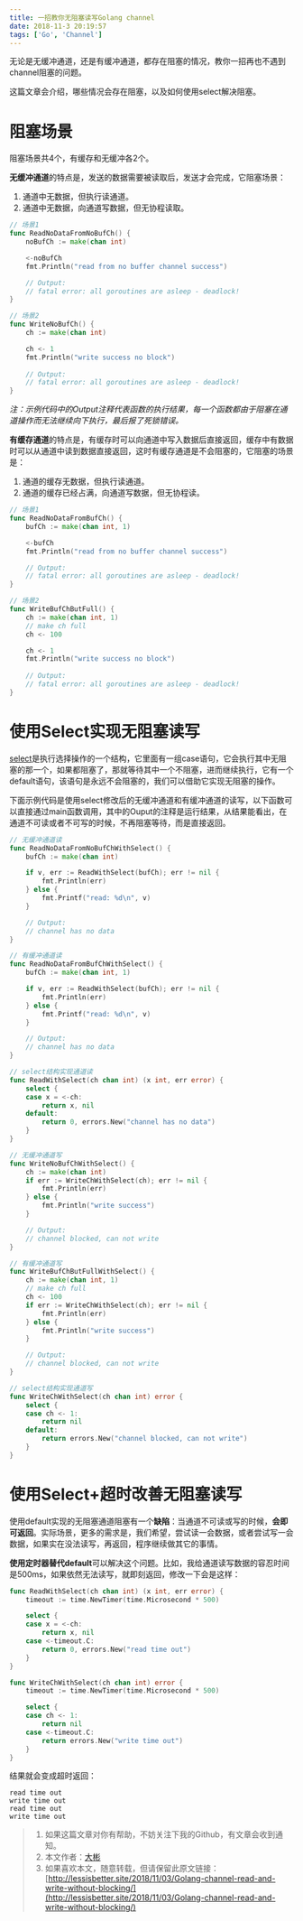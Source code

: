 ```yaml
---
title: 一招教你无阻塞读写Golang channel
date: 2018-11-3 20:19:57
tags: ['Go', 'Channel']
---
```


无论是无缓冲通道，还是有缓冲通道，都存在阻塞的情况，教你一招再也不遇到channel阻塞的问题。

这篇文章会介绍，哪些情况会存在阻塞，以及如何使用select解决阻塞。



# 阻塞场景

阻塞场景共4个，有缓存和无缓冲各2个。

**无缓冲通道**的特点是，发送的数据需要被读取后，发送才会完成，它阻塞场景：

1. 通道中无数据，但执行读通道。
2. 通道中无数据，向通道写数据，但无协程读取。

<!--more-->

```go
// 场景1
func ReadNoDataFromNoBufCh() {
	noBufCh := make(chan int)

	<-noBufCh
	fmt.Println("read from no buffer channel success")

	// Output:
	// fatal error: all goroutines are asleep - deadlock!
}

// 场景2
func WriteNoBufCh() {
	ch := make(chan int)

	ch <- 1
	fmt.Println("write success no block")
	
	// Output:
	// fatal error: all goroutines are asleep - deadlock!
}
```

*注：示例代码中的Output注释代表函数的执行结果，每一个函数都由于阻塞在通道操作而无法继续向下执行，最后报了死锁错误。*

**有缓存通道**的特点是，有缓存时可以向通道中写入数据后直接返回，缓存中有数据时可以从通道中读到数据直接返回，这时有缓存通道是不会阻塞的，它阻塞的场景是：

1. 通道的缓存无数据，但执行读通道。
2. 通道的缓存已经占满，向通道写数据，但无协程读。

```go
// 场景1
func ReadNoDataFromBufCh() {
	bufCh := make(chan int, 1)

	<-bufCh
	fmt.Println("read from no buffer channel success")

	// Output:
	// fatal error: all goroutines are asleep - deadlock!
}

// 场景2
func WriteBufChButFull() {
	ch := make(chan int, 1)
	// make ch full
	ch <- 100

	ch <- 1
	fmt.Println("write success no block")
	
	// Output:
	// fatal error: all goroutines are asleep - deadlock!
}
```



# 使用Select实现无阻塞读写

[select](https://golang.org/src/reflect/value.go?s=61144:61213#L2015)是执行选择操作的一个结构，它里面有一组case语句，它会执行其中无阻塞的那一个，如果都阻塞了，那就等待其中一个不阻塞，进而继续执行，它有一个default语句，该语句是永远不会阻塞的，我们可以借助它实现无阻塞的操作。

下面示例代码是使用select修改后的无缓冲通道和有缓冲通道的读写，以下函数可以直接通过main函数调用，其中的Ouput的注释是运行结果，从结果能看出，在通道不可读或者不可写的时候，不再阻塞等待，而是直接返回。

```go
// 无缓冲通道读
func ReadNoDataFromNoBufChWithSelect() {
	bufCh := make(chan int)

	if v, err := ReadWithSelect(bufCh); err != nil {
		fmt.Println(err)
	} else {
		fmt.Printf("read: %d\n", v)
	}

	// Output:
	// channel has no data
}

// 有缓冲通道读
func ReadNoDataFromBufChWithSelect() {
	bufCh := make(chan int, 1)

	if v, err := ReadWithSelect(bufCh); err != nil {
		fmt.Println(err)
	} else {
		fmt.Printf("read: %d\n", v)
	}

	// Output:
	// channel has no data
}

// select结构实现通道读
func ReadWithSelect(ch chan int) (x int, err error) {
	select {
	case x = <-ch:
		return x, nil
	default:
		return 0, errors.New("channel has no data")
	}
}

// 无缓冲通道写
func WriteNoBufChWithSelect() {
	ch := make(chan int)
	if err := WriteChWithSelect(ch); err != nil {
		fmt.Println(err)
	} else {
		fmt.Println("write success")
	}

	// Output:
	// channel blocked, can not write
}

// 有缓冲通道写
func WriteBufChButFullWithSelect() {
	ch := make(chan int, 1)
	// make ch full
	ch <- 100
	if err := WriteChWithSelect(ch); err != nil {
		fmt.Println(err)
	} else {
		fmt.Println("write success")
	}

	// Output:
	// channel blocked, can not write
}

// select结构实现通道写
func WriteChWithSelect(ch chan int) error {
	select {
	case ch <- 1:
		return nil
	default:
		return errors.New("channel blocked, can not write")
	}
}
```

# 使用Select+超时改善无阻塞读写

使用default实现的无阻塞通道阻塞有一个**缺陷**：当通道不可读或写的时候，**会即可返回**。实际场景，更多的需求是，我们希望，尝试读一会数据，或者尝试写一会数据，如果实在没法读写，再返回，程序继续做其它的事情。

**使用定时器替代default**可以解决这个问题。比如，我给通道读写数据的容忍时间是500ms，如果依然无法读写，就即刻返回，修改一下会是这样：

```go
func ReadWithSelect(ch chan int) (x int, err error) {
	timeout := time.NewTimer(time.Microsecond * 500)

	select {
	case x = <-ch:
		return x, nil
	case <-timeout.C:
		return 0, errors.New("read time out")
	}
}

func WriteChWithSelect(ch chan int) error {
	timeout := time.NewTimer(time.Microsecond * 500)

	select {
	case ch <- 1:
		return nil
	case <-timeout.C:
		return errors.New("write time out")
	}
}
```

结果就会变成超时返回：

```text
read time out
write time out
read time out
write time out
```

> 1. 如果这篇文章对你有帮助，不妨关注下我的Github，有文章会收到通知。
> 2. 本文作者：[大彬](http://lessisbetter.site/about/)
> 3. 如果喜欢本文，随意转载，但请保留此原文链接：[http://lessisbetter.site/2018/11/03/Golang-channel-read-and-write-without-blocking/](http://lessisbetter.site/2018/11/03/Golang-channel-read-and-write-without-blocking/)